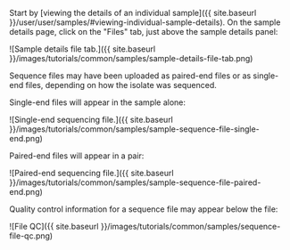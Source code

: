 Start by [viewing the details of an individual sample]({{ site.baseurl }}/user/user/samples/#viewing-individual-sample-details). On the sample details page, click on the "Files" tab, just above the sample details panel:

![Sample details file tab.]({{ site.baseurl }}/images/tutorials/common/samples/sample-details-file-tab.png)

Sequence files may have been uploaded as paired-end files or as single-end files, depending on how the isolate was sequenced.

Single-end files will appear in the sample alone:

![Single-end sequencing file.]({{ site.baseurl }}/images/tutorials/common/samples/sample-sequence-file-single-end.png)

Paired-end files will appear in a pair:

![Paired-end sequencing file.]({{ site.baseurl }}/images/tutorials/common/samples/sample-sequence-file-paired-end.png)

Quality control information for a sequence file may appear below the file:

![File QC]({{ site.baseurl }}/images/tutorials/common/samples/sequence-file-qc.png)